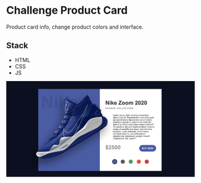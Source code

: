 # Challenge Product Card
Product card info, change product colors and interface.

## Stack
- HTML
- CSS
- JS

![Challege product card](./assets/img/preview.png)